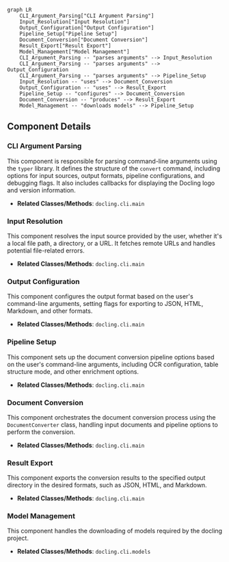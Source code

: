 ```mermaid
graph LR
    CLI_Argument_Parsing["CLI Argument Parsing"]
    Input_Resolution["Input Resolution"]
    Output_Configuration["Output Configuration"]
    Pipeline_Setup["Pipeline Setup"]
    Document_Conversion["Document Conversion"]
    Result_Export["Result Export"]
    Model_Management["Model Management"]
    CLI_Argument_Parsing -- "parses arguments" --> Input_Resolution
    CLI_Argument_Parsing -- "parses arguments" --> Output_Configuration
    CLI_Argument_Parsing -- "parses arguments" --> Pipeline_Setup
    Input_Resolution -- "uses" --> Document_Conversion
    Output_Configuration -- "uses" --> Result_Export
    Pipeline_Setup -- "configures" --> Document_Conversion
    Document_Conversion -- "produces" --> Result_Export
    Model_Management -- "downloads models" --> Pipeline_Setup
```

## Component Details

### CLI Argument Parsing
This component is responsible for parsing command-line arguments using the `typer` library. It defines the structure of the `convert` command, including options for input sources, output formats, pipeline configurations, and debugging flags. It also includes callbacks for displaying the Docling logo and version information.
- **Related Classes/Methods**: `docling.cli.main`

### Input Resolution
This component resolves the input source provided by the user, whether it's a local file path, a directory, or a URL. It fetches remote URLs and handles potential file-related errors.
- **Related Classes/Methods**: `docling.cli.main`

### Output Configuration
This component configures the output format based on the user's command-line arguments, setting flags for exporting to JSON, HTML, Markdown, and other formats.
- **Related Classes/Methods**: `docling.cli.main`

### Pipeline Setup
This component sets up the document conversion pipeline options based on the user's command-line arguments, including OCR configuration, table structure mode, and other enrichment options.
- **Related Classes/Methods**: `docling.cli.main`

### Document Conversion
This component orchestrates the document conversion process using the `DocumentConverter` class, handling input documents and pipeline options to perform the conversion.
- **Related Classes/Methods**: `docling.cli.main`

### Result Export
This component exports the conversion results to the specified output directory in the desired formats, such as JSON, HTML, and Markdown.
- **Related Classes/Methods**: `docling.cli.main`

### Model Management
This component handles the downloading of models required by the docling project.
- **Related Classes/Methods**: `docling.cli.models`
